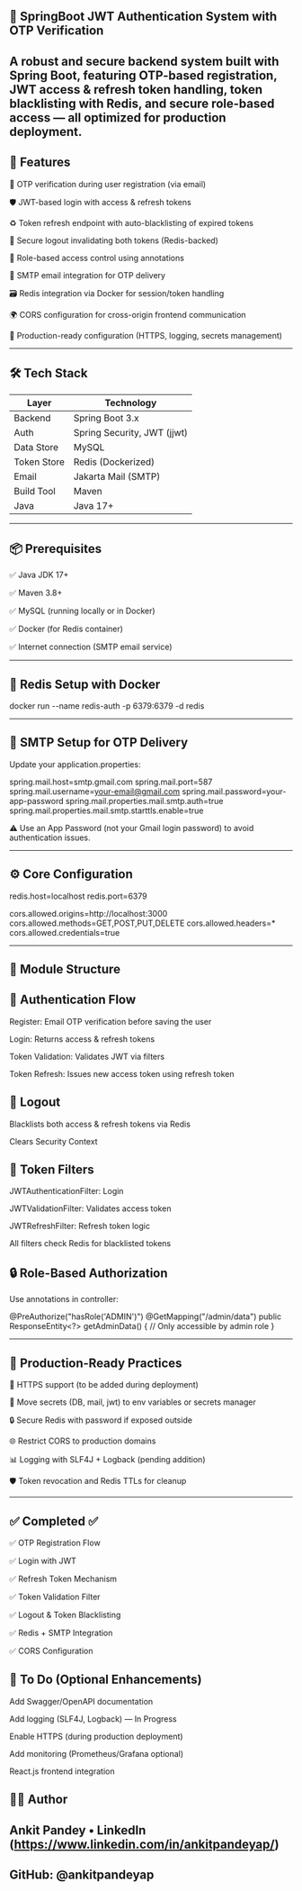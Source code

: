 🔐 SpringBoot JWT Authentication System with OTP Verification
-

A robust and secure backend system built with Spring Boot, featuring OTP-based registration, JWT access & refresh token handling, token blacklisting with Redis, and secure role-based access — all optimized for production deployment.
---------------------------------------------------------------------------------
📌 Features
-

🔑 OTP verification during user registration (via email)

🛡️ JWT-based login with access & refresh tokens

♻️ Token refresh endpoint with auto-blacklisting of expired tokens

🚪 Secure logout invalidating both tokens (Redis-backed)

👥 Role-based access control using annotations

📧 SMTP email integration for OTP delivery

🗃️ Redis integration via Docker for session/token handling

🌍 CORS configuration for cross-origin frontend communication

🧱 Production-ready configuration (HTTPS, logging, secrets management)

------------------------------------------------------------------------------------
🛠️ Tech Stack
-
| Layer       | Technology                  |
| ----------- | --------------------------- |
| Backend     | Spring Boot 3.x             |
| Auth        | Spring Security, JWT (jjwt) |
| Data Store  | MySQL                       |
| Token Store | Redis (Dockerized)          |
| Email       | Jakarta Mail (SMTP)         |
| Build Tool  | Maven                       |
| Java        | Java 17+                    |

----------------------------------------------------------
📦 Prerequisites
-

✅ Java JDK 17+

✅ Maven 3.8+

✅ MySQL (running locally or in Docker)

✅ Docker (for Redis container)

✅ Internet connection (SMTP email service)

--------------------
🐳 Redis Setup with Docker
-

docker run --name redis-auth -p 6379:6379 -d redis

-----------------------------------
📧 SMTP Setup for OTP Delivery
-

Update your application.properties:

spring.mail.host=smtp.gmail.com
spring.mail.port=587
spring.mail.username=your-email@gmail.com
spring.mail.password=your-app-password
spring.mail.properties.mail.smtp.auth=true
spring.mail.properties.mail.smtp.starttls.enable=true

⚠️ Use an App Password (not your Gmail login password) to avoid authentication issues.

---------------------------------------------------------------------
⚙️ Core Configuration
-

redis.host=localhost
redis.port=6379

cors.allowed.origins=http://localhost:3000
cors.allowed.methods=GET,POST,PUT,DELETE
cors.allowed.headers=*
cors.allowed.credentials=true

--------------------------------
🧱 Module Structure
--------------------


🔐 Authentication Flow
--------------

Register: Email OTP verification before saving the user

Login: Returns access & refresh tokens

Token Validation: Validates JWT via filters

Token Refresh: Issues new access token using refresh token

🚪 Logout
-------

Blacklists both access & refresh tokens via Redis

Clears Security Context

🧾 Token Filters
---

JWTAuthenticationFilter: Login

JWTValidationFilter: Validates access token

JWTRefreshFilter: Refresh token logic

All filters check Redis for blacklisted tokens

🔒 Role-Based Authorization
------

Use annotations in controller:

@PreAuthorize("hasRole('ADMIN')")
@GetMapping("/admin/data")
public ResponseEntity<?> getAdminData() {
    // Only accessible by admin role
}

-------------------------------
🚀 Production-Ready Practices
----

🔐 HTTPS support (to be added during deployment)

🔑 Move secrets (DB, mail, jwt) to env variables or secrets manager

🔒 Secure Redis with password if exposed outside

🌐 Restrict CORS to production domains

📊 Logging with SLF4J + Logback (pending addition)

🛡️ Token revocation and Redis TTLs for cleanup

-----------------------

✅ Completed ✅
---
✅ OTP Registration Flow

✅ Login with JWT

✅ Refresh Token Mechanism

✅ Token Validation Filter

✅ Logout & Token Blacklisting

✅ Redis + SMTP Integration

✅ CORS Configuration


🧩 To Do (Optional Enhancements)
---
 Add Swagger/OpenAPI documentation

 Add logging (SLF4J, Logback) — In Progress

 Enable HTTPS (during production deployment)

 Add monitoring (Prometheus/Grafana optional)

 React.js frontend integration


🧑‍💻 Author
--
Ankit Pandey • LinkedIn (https://www.linkedin.com/in/ankitpandeyap/)
-
GitHub: @ankitpandeyap
-

